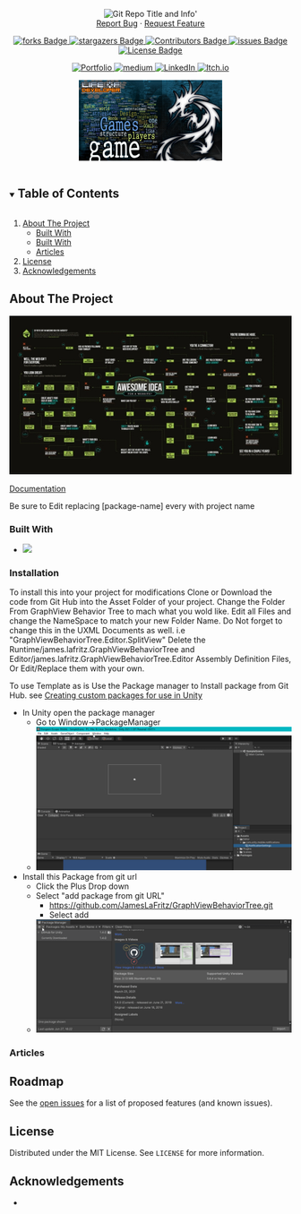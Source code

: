 <!-- Header -->
<!--<h3 align="center">Project Title</h3>-->
<!--<h2 align="center">Project Description</h2>-->

<p align="center">
	<img src ="https://github-readme-stats-jameslafritz.vercel.app/api/pin?username=JamesLaFritz&repo=[package-name]&theme=react" alt="Git Repo Title and Info" title="Repo Info"/>'
	<br />
	<a href="https://github.com/JamesLaFritz/[package-name]/issues">Report Bug</a>
        ·
        <a href="https://github.com/JamesLaFritz/[package-name]/issues">Request Feature</a>
</p>

<!-- PROJECT SHIELDS -->
<p align="center">
  <a href="https://github.com/JamesLafritz/[package-name]/graphs/contributors">
	  <img src="https://img.shields.io/github/contributors/JamesLafritz/[package-name].svg?style=for-the-badge" title="forks Badge" alt="forks Badge"/>
  </a>
  <a href="https://img.shields.io/github/forks/JamesLafritz/[package-name].svg?style=for-the-badge">
	  <img src="https://img.shields.io/github/forks/JamesLafritz/[package-name].svg?style=for-the-badge" title="stargazers Badge" alt="stargazers Badge"/>
  </a>
  <a href="https://github.com/JamesLafritz/2021DevEnviromentTemplate/stargazers">
	  <img src="https://img.shields.io/github/stars/JamesLafritz/[package-name].svg?style=for-the-badge" title="Contributors Badge" alt="Contributors Badge"/>
  </a>
  <a href="https://github.com/JamesLafritz/2021DevEnviromentTemplate/issues">
	  <img src="https://img.shields.io/github/issues/JamesLafritz/[package-name].svg?style=for-the-badge" title="issues Badge" alt="issues Badge"/>
  </a>
  <a href="https://img.shields.io/github/license/JamesLafritz/[package-name].svg?style=for-the-badge">
	  <img src="https://img.shields.io/github/license/JamesLafritz/[package-name].svg?style=for-the-badge" title="License Badge" alt="License Badge"/>
  </a>
</p>

<!-- Links -->
<p align="center">
  <a href="https://jameslafritz.intensive.gamedevhq.com/">
	  <img src="https://img.shields.io/badge/Portfolio-21759B?style=for-the-badge&logo=wordpress&logoColor=white" title="Portfolio Badge" alt="Portfolio"/>
  </a>
  <a href="https://ktmarine1999.medium.com/">
	  <img src="https://img.shields.io/badge/Articles-000000?style=for-the-badge&logo=medium&logoColor=white" title="medium Badge" alt="medium"/>
  </a>
  <a href="https://www.linkedin.com/in/james-lafritz/">
	  <img src="https://img.shields.io/badge/LinkedIn-0A66C2?style=for-the-badge&logo=linkedin&logoColor=white" title="LinkedIn Badge" alt="LinkedIn"/>
  </a> 
  <a href="https://ktmarine1999.itch.io/">
	  <img src="https://img.shields.io/badge/Itch-fa5c5c.svg?style=for-the-badge&logo=Itch.io&logoColor=white" title="Itch.io Badge" alt="Itch.io"/>
  </a> 
</p>


<!-- PROJECT LOGO -->
<p align="center">
  <a href="https://github.com/JamesLaFritz/2021DevEnviromentTemplate">
    <img src="Images/Logo.png" alt="Logo" width="256"/>
  </a>
</p>

<!-- TABLE OF CONTENTS -->
<details open="open">
  <summary><h2 style="display: inline-block">Table of Contents</h2></summary>
  <ol>
    <li>
      <a href="#about-the-project">About The Project</a>
      <ul>
        <li><a href="#built-with">Built With</a></li>
      </ul>
      <ul>
        <li><a href="#built-with">Built With</a></li>
      </ul>
      <ul>
        <li><a href="#installation">Articles</a></li>
      </ul>
    </li>
    <li><a href="#license">License</a></li>
    <li><a href="#acknowledgements">Acknowledgements</a></li>
  </ol>
</details>



<!-- ABOUT THE PROJECT -->
## About The Project

![Product Name Screen Shot](Images/ScreenShot.png)

[Documentation](https://jameslafritz.github.io/[project-name])

Be sure to Edit replacing [package-name] every with project name



### Built With

* <a href="https://www.linkedin.com/in/james-lafritz/"><img src="https://img.shields.io/badge/Unity-100000?style=for-the-badge&logo=unity&logoColor=white"/></a>


<!-- Installation -->
### Installation
To install this into your project for modifications
Clone or Download the code from Git Hub into the Asset Folder of your project.
Change the Folder From GraphView Behavior Tree to mach what you wold like.
Edit all Files and change the NameSpace to match your new Folder Name. Do Not forget to change this in the UXML Documents as well. i.e "GraphViewBehaviorTree.Editor.SplitView"
Delete the Runtime/james.lafritz.GraphViewBehaviorTree and Editor/james.lafritz.GraphViewBehaviorTree.Editor Assembly Definition Files, Or Edit/Replace them with your own.

To use Template as is Use the Package manager to Install package from Git Hub. 
see [Creating custom packages for use in Unity](https://blog.devgenius.io/creating-custom-packages-for-use-in-unity-7dfbaa49e4b4)

* In Unity open the package manager
    * Go to Window->PackageManager
    * ![OpenPackageManager](Images/OpenPackageManager.gif)
* Install this Package from git url
    * Click the Plus Drop down
    * Select "add package from git URL"
        * https://github.com/JamesLaFritz/GraphViewBehaviorTree.git
        * Select add
    * ![InstallPackage](Images/InstallPackage.gif)


<!-- Articles -->
### Articles

[]()
[]()
[]()



<!-- ROADMAP -->
## Roadmap

See the [open issues](https://github.com/JamesLaFritz/[package-name]/issues) for a list of proposed features (and known issues).



<!-- LICENSE -->
## License

Distributed under the MIT License. See `LICENSE` for more information.


<!-- ACKNOWLEDGEMENTS -->
## Acknowledgements

* []()

